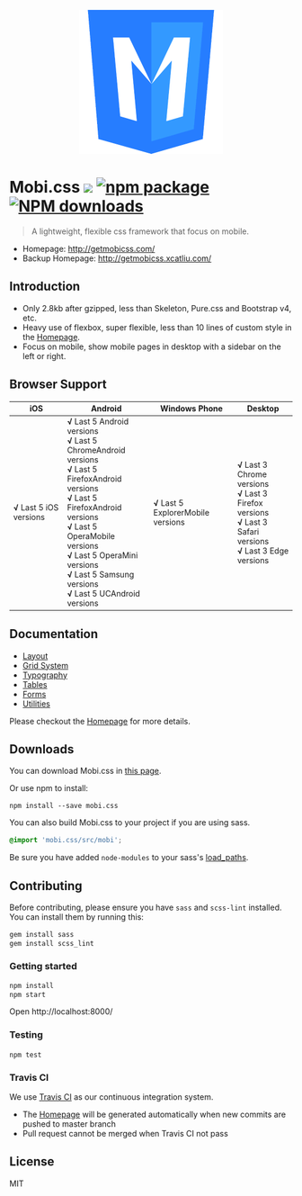 <p align="center">
  <a href="http://getmobicss.com/">
    <img width="256" alt="Mobi.css Logo" src="site/img/mobi-logo-512.png"/>
  </a>
</p>

# Mobi.css [![](https://img.shields.io/travis/xcatliu/mobi.css.svg?style=flat-square)](https://travis-ci.org/xcatliu/mobi.css) [![npm package](https://img.shields.io/npm/v/mobi.css.svg?style=flat-square)](https://www.npmjs.org/package/mobi.css) [![NPM downloads](http://img.shields.io/npm/dm/mobi.css.svg?style=flat-square)](https://npmjs.org/package/mobi.css)

> A lightweight, flexible css framework that focus on mobile.

- Homepage: http://getmobicss.com/
- Backup Homepage: http://getmobicss.xcatliu.com/

## Introduction

- Only 2.8kb after gzipped, less than Skeleton, Pure.css and Bootstrap v4, etc.
- Heavy use of flexbox, super flexible, less than 10 lines of custom style in the [Homepage].
- Focus on mobile, show mobile pages in desktop with a sidebar on the left or right.

## Browser Support

<table>
  <thead>
    <tr>
      <th>iOS</th>
      <th>Android</th>
      <th>Windows Phone</th>
      <th>Desktop</th>
    </tr>
  </thead>
  <tbody>
    <tr>
      <td><strong>√</strong> Last 5 iOS versions</td>
      <td>
        <strong>√</strong> Last 5 Android versions<br/>
        <strong>√</strong> Last 5 ChromeAndroid versions<br/>
        <strong>√</strong> Last 5 FirefoxAndroid versions<br/>
        <strong>√</strong> Last 5 FirefoxAndroid versions<br/>
        <strong>√</strong> Last 5 OperaMobile versions<br/>
        <strong>√</strong> Last 5 OperaMini versions<br/>
        <strong>√</strong> Last 5 Samsung versions<br/>
        <strong>√</strong> Last 5 UCAndroid versions<br/>
      </td>
      <td><strong>√</strong> Last 5 ExplorerMobile versions</td>
      <td>
        <strong>√</strong> Last 3 Chrome versions<br/>
        <strong>√</strong> Last 3 Firefox versions<br/>
        <strong>√</strong> Last 3 Safari versions<br/>
        <strong>√</strong> Last 3 Edge versions<br/>
      </td>
    </tr>
  </tbody>
</table>

## Documentation

- [Layout](http://getmobicss.com/#layout)
- [Grid System](http://getmobicss.com/#grid-system)
- [Typography](http://getmobicss.com/#typography)
- [Tables](http://getmobicss.com/#tables)
- [Forms](http://getmobicss.com/#forms)
- [Utilities](http://getmobicss.com/#utilities)

Please checkout the [Homepage] for more details.

## Downloads

You can download Mobi.css in [this page](https://github.com/xcatliu/mobi.css/releases).

Or use npm to install:

```shell
npm install --save mobi.css
```

You can also build Mobi.css to your project if you are using sass.

```scss
@import 'mobi.css/src/mobi';
```

Be sure you have added `node-modules` to your sass's [load_paths](http://stackoverflow.com/questions/6502313/sass-import-a-file-from-a-different-directory).

## Contributing

Before contributing, please ensure you have `sass` and `scss-lint` installed. You can install them by running this:

```shell
gem install sass
gem install scss_lint
```

### Getting started

```shell
npm install
npm start
```

Open http://localhost:8000/

### Testing

```shell
npm test
```

### Travis CI

We use [Travis CI](https://travis-ci.org/xcatliu/mobi.css) as our continuous integration system.

- The [Homepage] will be generated automatically when new commits are pushed to master branch
- Pull request cannot be merged when Travis CI not pass

## License

MIT

[Homepage]: http://getmobicss.com
